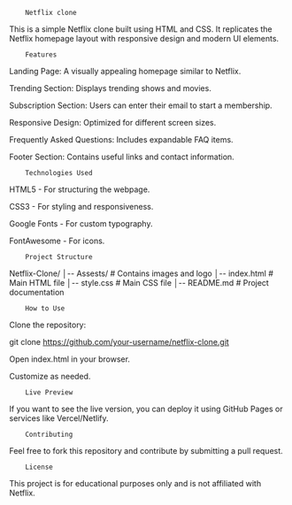         Netflix clone

This is a simple Netflix clone built using HTML and CSS. It replicates the Netflix homepage layout with responsive design and modern UI elements.

        Features

Landing Page: A visually appealing homepage similar to Netflix.

Trending Section: Displays trending shows and movies.

Subscription Section: Users can enter their email to start a membership.

Responsive Design: Optimized for different screen sizes.

Frequently Asked Questions: Includes expandable FAQ items.

Footer Section: Contains useful links and contact information.

        Technologies Used

HTML5 - For structuring the webpage.

CSS3 - For styling and responsiveness.

Google Fonts - For custom typography.

FontAwesome - For icons.

        Project Structure

Netflix-Clone/
│-- Assests/                   # Contains images and logo
│-- index.html                  # Main HTML file
│-- style.css                   # Main CSS file
│-- README.md                   # Project documentation

        How to Use

Clone the repository:

git clone https://github.com/your-username/netflix-clone.git

Open index.html in your browser.

Customize as needed.

        Live Preview

If you want to see the live version, you can deploy it using GitHub Pages or services like Vercel/Netlify.

        Contributing

Feel free to fork this repository and contribute by submitting a pull request.

        License

This project is for educational purposes only and is not affiliated with Netflix.

